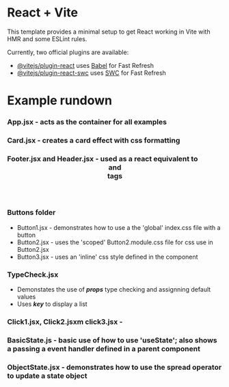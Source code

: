 # React + Vite

This template provides a minimal setup to get React working in Vite with HMR and some ESLint rules.

Currently, two official plugins are available:

- [@vitejs/plugin-react](https://github.com/vitejs/vite-plugin-react/blob/main/packages/plugin-react/README.md) uses [Babel](https://babeljs.io/) for Fast Refresh
- [@vitejs/plugin-react-swc](https://github.com/vitejs/vite-plugin-react-swc) uses [SWC](https://swc.rs/) for Fast Refresh


# Example rundown
### App.jsx - acts as the container for all examples
### Card.jsx - creates a card effect with css formatting
### Footer.jsx and Header.jsx - used as a react equivalent to <header> and <footer> tags
### Buttons folder
- Button1.jsx - demonstrates how to use a the 'global' index.css file with a button
- Button2.jsx - uses the 'scoped' Button2.module.css file for css use in Button2.jsx
- Button3.jsx - uses an 'inline' css style defined in the component
### TypeCheck.jsx 
- Demonstates the use of ***props*** type checking and assignning default values
- Uses ***key*** to display a list 
### Click1.jsx, Click2.jsxm click3.jsx - 
### BasicState.js - basic use of how to use 'useState'; also shows a passing a event handler defined in a parent component
### ObjectState.jsx - demonstrates how to use the spread operator to update a state object